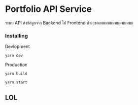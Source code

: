 # Portfolio API Service

ระบบ API ส่งข้อมูลจาก Backend ไป Frontend ต่างๆของผมมมมมมมมมมมมม


### Installing

Devlopment

```
yarn dev
```

Production

```
yarn build
```
```
yarn start
```

## LOL